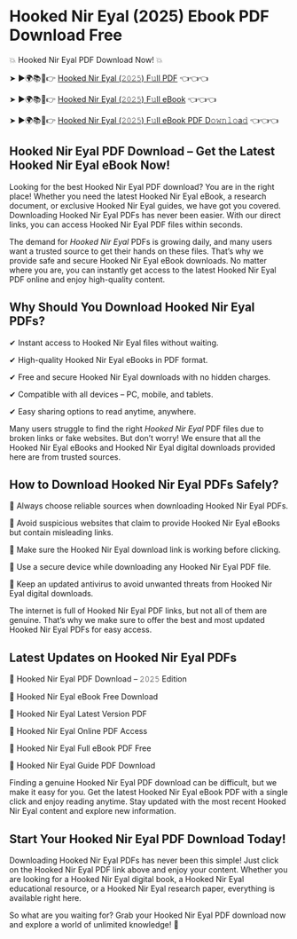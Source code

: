 # Hooked Nir Eyal (2025) Ebook PDF Download Free

💥 Hooked Nir Eyal PDF Download Now! 💥

➤ ►🌍📚📱👉 [Hooked Nir Eyal (𝟸𝟶𝟸𝟻) F𝚞ll PDF](https://getpdf.xyz/hooked-nir-eyal) 👈👈👈


➤ ►🌍📚📱👉 [Hooked Nir Eyal (𝟸𝟶𝟸𝟻) F𝚞ll eBook](https://getpdf.xyz/hooked-nir-eyal) 👈👈👈


➤ ►🌍📚📱👉 [Hooked Nir Eyal (𝟸𝟶𝟸𝟻) F𝚞ll eBook PDF D𝚘𝚠𝚗𝚕𝚘a𝚍](https://getpdf.xyz/hooked-nir-eyal) 👈👈👈


## Hooked Nir Eyal PDF Download – Get the Latest Hooked Nir Eyal eBook Now!

Looking for the best Hooked Nir Eyal PDF download? You are in the right place! Whether you need the latest Hooked Nir Eyal eBook, a research document, or exclusive Hooked Nir Eyal guides, we have got you covered. Downloading Hooked Nir Eyal PDFs has never been easier. With our direct links, you can access Hooked Nir Eyal PDF files within seconds.

The demand for *Hooked Nir Eyal* PDFs is growing daily, and many users want a trusted source to get their hands on these files. That’s why we provide safe and secure Hooked Nir Eyal eBook downloads. No matter where you are, you can instantly get access to the latest Hooked Nir Eyal PDF online and enjoy high-quality content.

## Why Should You Download Hooked Nir Eyal PDFs?

✔ Instant access to Hooked Nir Eyal files without waiting.

✔ High-quality Hooked Nir Eyal eBooks in PDF format.

✔ Free and secure Hooked Nir Eyal downloads with no hidden charges.

✔ Compatible with all devices – PC, mobile, and tablets.

✔ Easy sharing options to read anytime, anywhere.

Many users struggle to find the right *Hooked Nir Eyal* PDF files due to broken links or fake websites. But don’t worry! We ensure that all the Hooked Nir Eyal eBooks and Hooked Nir Eyal digital downloads provided here are from trusted sources.

## How to Download Hooked Nir Eyal PDFs Safely?

📌 Always choose reliable sources when downloading Hooked Nir Eyal PDFs.

📌 Avoid suspicious websites that claim to provide Hooked Nir Eyal eBooks but contain misleading links.

📌 Make sure the Hooked Nir Eyal download link is working before clicking.

📌 Use a secure device while downloading any Hooked Nir Eyal PDF file.

📌 Keep an updated antivirus to avoid unwanted threats from Hooked Nir Eyal digital downloads.

The internet is full of Hooked Nir Eyal PDF links, but not all of them are genuine. That’s why we make sure to offer the best and most updated Hooked Nir Eyal PDFs for easy access.

## Latest Updates on Hooked Nir Eyal PDFs

🔹 Hooked Nir Eyal PDF Download – 𝟸𝟶𝟸𝟻 Edition

🔹 Hooked Nir Eyal eBook Free Download

🔹 Hooked Nir Eyal Latest Version PDF

🔹 Hooked Nir Eyal Online PDF Access

🔹 Hooked Nir Eyal Full eBook PDF Free

🔹 Hooked Nir Eyal Guide PDF Download

Finding a genuine Hooked Nir Eyal PDF download can be difficult, but we make it easy for you. Get the latest Hooked Nir Eyal eBook PDF with a single click and enjoy reading anytime. Stay updated with the most recent Hooked Nir Eyal content and explore new information.

## Start Your Hooked Nir Eyal PDF Download Today!

Downloading Hooked Nir Eyal PDFs has never been this simple! Just click on the Hooked Nir Eyal PDF link above and enjoy your content. Whether you are looking for a Hooked Nir Eyal digital book, a Hooked Nir Eyal educational resource, or a Hooked Nir Eyal research paper, everything is available right here.

So what are you waiting for? Grab your Hooked Nir Eyal PDF download now and explore a world of unlimited knowledge! 🚀
